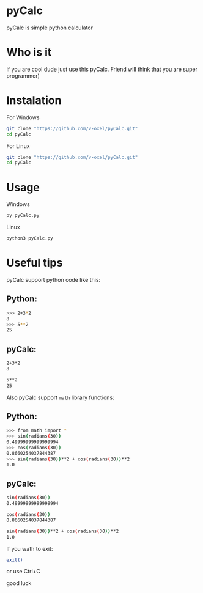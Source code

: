 # pyCalc
pyCalc is simple python calculator

# Who is it
If you are cool dude just use this pyCalc. Friend will think that you are super programmer)

# Instalation
For Windows
```sh
git clone "https://github.com/v-oxel/pyCalc.git"
cd pyCalc
```

For Linux
```sh
git clone "https://github.com/v-oxel/pyCalc.git"
cd pyCalc
```
# Usage
Windows
```sh
py pyCalc.py
```

Linux
```sh
python3 pyCalc.py
```

# Useful tips
pyCalc support python code like this:
## Python:
```sh
>>> 2+3*2
8
>>> 5**2
25
```

## pyCalc:
```sh
2+3*2
8

5**2
25
```

Also pyCalc support `math` library functions:
## Python:
```sh
>>> from math import *
>>> sin(radians(30))
0.49999999999999994
>>> cos(radians(30))
0.8660254037844387
>>> sin(radians(30))**2 + cos(radians(30))**2
1.0
```

## pyCalc:
```sh
sin(radians(30))
0.49999999999999994

cos(radians(30))
0.8660254037844387

sin(radians(30))**2 + cos(radians(30))**2
1.0
```

If you wath to exit:
```sh
exit()
```
or use Ctrl+C

good luck
